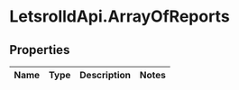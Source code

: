 # LetsrolldApi.ArrayOfReports

## Properties

Name | Type | Description | Notes
------------ | ------------- | ------------- | -------------


